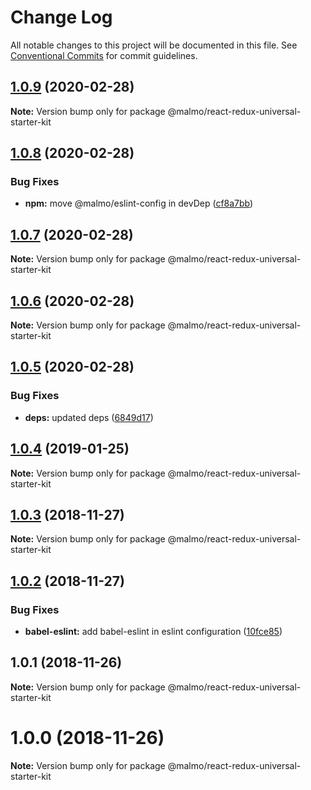 # Change Log

All notable changes to this project will be documented in this file.
See [Conventional Commits](https://conventionalcommits.org) for commit guidelines.

## [1.0.9](https://github.com/lorenzomigliorero/malmo/compare/@malmo/react-redux-universal-starter-kit@1.0.8...@malmo/react-redux-universal-starter-kit@1.0.9) (2020-02-28)

**Note:** Version bump only for package @malmo/react-redux-universal-starter-kit





## [1.0.8](https://github.com/lorenzomigliorero/malmo/compare/@malmo/react-redux-universal-starter-kit@1.0.7...@malmo/react-redux-universal-starter-kit@1.0.8) (2020-02-28)


### Bug Fixes

* **npm:** move @malmo/eslint-config in devDep ([cf8a7bb](https://github.com/lorenzomigliorero/malmo/commit/cf8a7bb55a016cbb41b88caacc60d4e490c5332f))





## [1.0.7](https://github.com/lorenzomigliorero/malmo/compare/@malmo/react-redux-universal-starter-kit@1.0.6...@malmo/react-redux-universal-starter-kit@1.0.7) (2020-02-28)

**Note:** Version bump only for package @malmo/react-redux-universal-starter-kit





## [1.0.6](https://github.com/lorenzomigliorero/malmo/compare/@malmo/react-redux-universal-starter-kit@1.0.5...@malmo/react-redux-universal-starter-kit@1.0.6) (2020-02-28)

**Note:** Version bump only for package @malmo/react-redux-universal-starter-kit





## [1.0.5](https://github.com/lorenzomigliorero/malmo/compare/@malmo/react-redux-universal-starter-kit@1.0.4...@malmo/react-redux-universal-starter-kit@1.0.5) (2020-02-28)


### Bug Fixes

* **deps:** updated deps ([6849d17](https://github.com/lorenzomigliorero/malmo/commit/6849d176481c3d97254f56acfdbcdf5d5c4c3424))





## [1.0.4](https://github.com/lorenzomigliorero/malmo/compare/@malmo/react-redux-universal-starter-kit@1.0.3...@malmo/react-redux-universal-starter-kit@1.0.4) (2019-01-25)

**Note:** Version bump only for package @malmo/react-redux-universal-starter-kit





## [1.0.3](https://github.com/lorenzomigliorero/malmo/compare/@malmo/react-redux-universal-starter-kit@1.0.2...@malmo/react-redux-universal-starter-kit@1.0.3) (2018-11-27)

**Note:** Version bump only for package @malmo/react-redux-universal-starter-kit





## [1.0.2](https://github.com/lorenzomigliorero/malmo/compare/@malmo/react-redux-universal-starter-kit@1.0.1...@malmo/react-redux-universal-starter-kit@1.0.2) (2018-11-27)


### Bug Fixes

* **babel-eslint:** add babel-eslint in eslint configuration ([10fce85](https://github.com/lorenzomigliorero/malmo/commit/10fce85))





## 1.0.1 (2018-11-26)

**Note:** Version bump only for package @malmo/react-redux-universal-starter-kit





# 1.0.0 (2018-11-26)

**Note:** Version bump only for package @malmo/react-redux-universal-starter-kit
